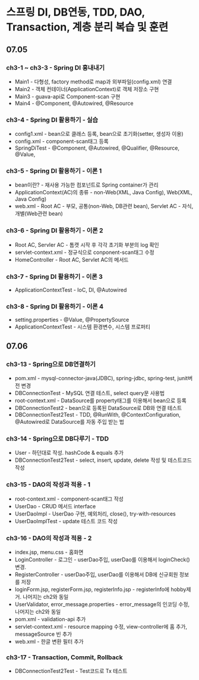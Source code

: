 # 스프링 DI, DB연동, TDD, DAO, Transaction, 계층 분리 복습 및 훈련

## 07.05
### ch3-1 ~ ch3-3 - Spring DI 흉내내기
- Main1 - 다형성, factory method로 map과 외부파일(config.xml) 연결
- Main2 - 객체 컨테이너(ApplicationContext)로 객체 저장소 구현
- Main3 - guava-api로 Component-scan 구현
- Main4 - @Component, @Autowired, @Resource

### ch3-4 - Spring DI 활용하기 - 실습
- config1.xml - bean으로 클래스 등록, bean으로 초기화(setter, 생성자 이용)
- config.xml - component-scan태그 등록
- SpringDiTest - @Component, @Autowired, @Qualifier, @Resource, @Value, 

### ch3-5 - Spring DI 활용하기 - 이론 1
- bean이란? - 재사용 가능한 컴포넌트로 Spring container가 관리
- ApplicationContext(AC)의 종류 - non-Web(XML, Java Config), Web(XML, Java Config)
- web.xml - Root AC - 부모, 공통(non-Web, DB관련 bean), Servlet AC - 자식, 개별(Web관련 bean)

### ch3-6 - Spring DI 활용하기 - 이론 2
- Root AC, Servler AC - 톰캣 시작 후 각각 초기화 부분의 log 확인
- servlet-context.xml - 정규식으로 conponent-scan태그 수정
- HomeController - Root AC, Servlet AC의 메서드

### ch3-7 - Spring DI 활용하기 - 이론 3
- ApplicationContextTest - IoC, DI, @Autowired 

### ch3-8 - Spring DI 활용하기 - 이론 4
- setting.properties - @Value, @PropertySource
- ApplicationContextTest - 시스템 환경변수, 시스템 프로퍼티

## 07.06
### ch3-13 - Spring으로 DB연결하기
- pom.xml - mysql-connector-java(JDBC), spring-jdbc, spring-test, junit버전 변경
- DBConnectionTest - MySQL 연결 테스트, select query문 사용법
- root-context.xml - DataSource를 property태그를 이용해서 bean으로 등록
- DBConnectionTest2 - bean으로 등록된 DataSource로 DB와 연결 테스트 
- DBConnectionTest2Test - TDD, @RunWith, @ContextConfiguration, @Autowired로 DataSource를 자동 주입 받는 법

### ch3-14 - Spring으로 DB다루기 - TDD
- User - 하던대로 작성. hashCode & equals 추가
- DBConnectionTest2Test - select, insert, update, delete 작성 및 테스트코드 작성

### ch3-15 - DAO의 작성과 적용 - 1
- root-context.xml - component-scan태그 작성
- UserDao - CRUD 메서드 interface
- UserDaoImpl - UserDao 구현, 예외처리, close(), try-with-resources
- UserDaoImplTest - update 테스트 코드 작성

### ch3-16 - DAO의 작성과 적용 - 2
- index.jsp, menu.css - 홈화면
- LoginController - 로그인 - userDao주입, userDao를 이용해서 loginCheck()변경.
- RegisterController - userDao주입, userDao를 이용해서 DB에 신규회원 정보를 저장
- loginForm.jsp, registerForm.jsp, registerInfo.jsp - registerInfo에 hobby제거. 나머지는 ch2와 동일
- UserValidator, error_message.properties - error_message의 인코딩 수정, 나머지는 ch2와 동일
- pom.xml - validation-api 추가
- servlet-context.xml - resource mapping 수정, view-controller에 홈 추가, messageSource 빈 추가
- web.xml - 한글 변환 필터 추가

### ch3-17 - Transaction, Commit, Rollback
- DBConnectionTest2Test - Test코드로 Tx 테스트